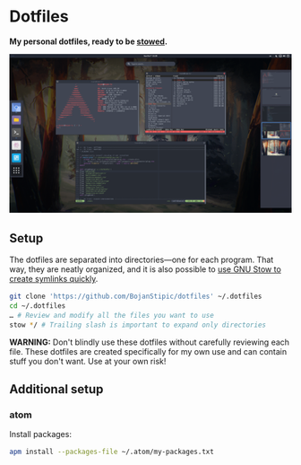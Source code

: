 # Dotfiles

**My personal dotfiles, ready to be [stowed](https://www.gnu.org/software/stow/).**

![Screenshot](screenshot.png)

## Setup

The dotfiles are separated into directories—one for each program.
That way, they are neatly organized, and it is also possible to
[use GNU Stow to create symlinks quickly](http://brandon.invergo.net/news/2012-05-26-using-gnu-stow-to-manage-your-dotfiles.html).

```bash
git clone 'https://github.com/BojanStipic/dotfiles' ~/.dotfiles
cd ~/.dotfiles
… # Review and modify all the files you want to use
stow */ # Trailing slash is important to expand only directories
```

**WARNING:** Don't blindly use these dotfiles without carefully reviewing each file.
These dotfiles are created specifically for my own use and can contain stuff you don't want.
Use at your own risk!

## Additional setup

### atom

Install packages:

```bash
apm install --packages-file ~/.atom/my-packages.txt
```
